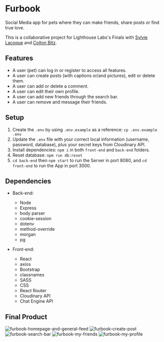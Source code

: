 # Furbook

Social Media app for pets where they can make friends, share posts or find true love.

This is a collaborative project for Lighthouse Labs's Finals with [Sylvie Lacoque](https://github.com/sylvielcq) and [Colton Bitz](https://github.com/Coltonb-boop).


## Features
- A user (pet) can log in or register to access all features.
- A user can create posts (with captions or/and pictures), edit or delete them.
- A user can add or delete a comment.
- A user can edit their own profile.
- A user can add new friends through the search bar.
- A user can remove and message their friends.


## Setup

1. Create the `.env` by using `.env.example` as a reference: `cp .env.example .env`
2. Update the `.env` file with your correct local information (username, password, database), plus your secret keys from Cloudinary API.
3. Install dependencies: `npm i` in both `front-end` and `back-end` folders.
4. Reset database: `npm run db:reset`
5. `cd back-end` then `npm start` to run the Server in port 8080, and `cd front-end` to run the App in port 3000.


## Dependencies
- Back-end:
  - Node
  - Express
  - body parser
  - cookie-session
  - dotenv
  - method-override
  - morgan
  - pg

- Front-end:
  - React
  - axios
  - Bootstrap
  - classnames
  - SASS
  - CSS
  - React Router
  - Cloudinary API
  - Chat Engine API


## Final Product
![furbook-homepage-and-general-feed](https://user-images.githubusercontent.com/107894342/195663616-5e2e9a56-236c-4247-a2e2-b5db983fea68.gif)
![furbook-create-post](https://user-images.githubusercontent.com/107894342/195663757-f91d2057-ec93-41c8-9bd2-08cb6cf7e5b9.gif)
![furbook-search-bar](https://user-images.githubusercontent.com/107894342/195663790-d6cc207c-083a-4267-a76f-cefb55d265bb.gif)
![furbook-my-friends](https://user-images.githubusercontent.com/107894342/195663841-5a3e3d00-e34a-4bfb-9b53-620b35ddb71c.gif)
![furbook-my-profile](https://user-images.githubusercontent.com/107894342/195663853-2597ff4b-4b3f-4c13-9617-6d49e39cd77c.gif)
